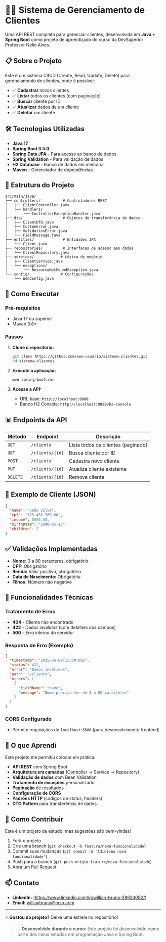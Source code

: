 # 🧑‍💼 Sistema de Gerenciamento de Clientes

Uma API REST completa para gerenciar clientes, desenvolvida em **Java + Spring Boot** como projeto de aprendizado
do curso da DevSuperior Professor Nelio Alves.

## 📋 Sobre o Projeto

Este é um sistema CRUD (Create, Read, Update, Delete) para gerenciamento de clientes, onde é possível:

- ✅ **Cadastrar** novos clientes
- ✅ **Listar** todos os clientes (com paginação)
- ✅ **Buscar** cliente por ID
- ✅ **Atualizar** dados de um cliente
- ✅ **Deletar** um cliente

## 🛠️ Tecnologias Utilizadas

- **Java 17**
- **Spring Boot 3.5.0**
- **Spring Data JPA** - Para acesso ao banco de dados
- **Spring Validation** - Para validação de dados
- **H2 Database** - Banco de dados em memória
- **Maven** - Gerenciador de dependências

## 📁 Estrutura do Projeto

```
src/main/java/
├── controllers/          # Controladores REST
│   ├── ClientController.java
│   └── handlers/
│       └── ControllerExceptionHandler.java
├── dto/                  # Objetos de transferência de dados
│   ├── ClientDTO.java
│   ├── CustomError.java
│   ├── ValidationError.java
│   └── FieldMessage.java
├── entities/             # Entidades JPA
│   └── Client.java
├── repositories/         # Interfaces de acesso aos dados
│   └── ClientRepository.java
├── services/            # Lógica de negócio
│   ├── ClientService.java
│   └── exceptions/
│       └── ResourceNotFoundException.java
└── config/              # Configurações
    └── WebConfig.java
```

## 🚀 Como Executar

### Pré-requisitos
- Java 17 ou superior
- Maven 3.6+

### Passos
1. **Clone o repositório:**
   ```bash
   git clone https://github.com/seu-usuario/sistema-clientes.git
   cd sistema-clientes
   ```

2. **Execute a aplicação:**
   ```bash
   mvn spring-boot:run
   ```

3. **Acesse a API:**
   - URL base: `http://localhost:8080`
   - Banco H2 Console: `http://localhost:8080/h2-console`

## 📊 Endpoints da API

| Método | Endpoint | Descrição |
|--------|----------|-----------|
| `GET` | `/clients` | Lista todos os clientes (paginado) |
| `GET` | `/clients/{id}` | Busca cliente por ID |
| `POST` | `/clients` | Cadastra novo cliente |
| `PUT` | `/clients/{id}` | Atualiza cliente existente |
| `DELETE` | `/clients/{id}` | Remove cliente |

## 📝 Exemplo de Cliente (JSON)

```json
{
  "name": "João Silva",
  "cpf": "123.456.789-00",
  "income": 5000.00,
  "birthDate": "1990-05-15",
  "children": 2
}
```

## ✅ Validações Implementadas

- **Nome:** 3 a 80 caracteres, obrigatório
- **CPF:** Obrigatório
- **Renda:** Valor positivo, obrigatório
- **Data de Nascimento:** Obrigatória
- **Filhos:** Número não negativo

## 🔧 Funcionalidades Técnicas

### Tratamento de Erros
- **404** - Cliente não encontrado
- **422** - Dados inválidos (com detalhes dos campos)
- **500** - Erro interno do servidor

### Resposta de Erro (Exemplo)
```json
{
  "timestamp": "2025-06-09T15:30:00Z",
  "status": 422,
  "error": "Dados inválidos",
  "path": "/clients",
  "errors": [
    {
      "fieldName": "name",
      "message": "Nome precisa ter de 3 a 80 caracteres"
    }
  ]
}
```

### CORS Configurado
- Permite requisições de `localhost:5500` (para desenvolvimento frontend)

## 🎯 O que Aprendi

Este projeto me permitiu colocar em prática:

- **API REST** com Spring Boot
- **Arquitetura em camadas** (Controller → Service → Repository)
- **Validação de dados** com Bean Validation
- **Tratamento de exceções** personalizado
- **Paginação** de resultados
- **Configuração de CORS**
- **Padrões HTTP** (códigos de status, headers)
- **DTO Pattern** para transferência de dados

## 🤝 Como Contribuir

Este é um projeto de estudo, mas sugestões são bem-vindas!

1. Fork o projeto
2. Crie uma branch (`git checkout -b feature/nova-funcionalidade`)
3. Commit suas mudanças (`git commit -m 'Adiciona nova funcionalidade'`)
4. Push para a branch (`git push origin feature/nova-funcionalidade`)
5. Abra um Pull Request

## 📫 Contato

- **LinkedIn:** (https://www.linkedin.com/in/willian-bruno-28924082/)
- **Email:** willianbruno@msn.com

---

⭐ **Gostou do projeto?** Deixe uma estrela no repositório!

> 💡 **Desenvolvido durante o curso:** Este projeto foi desenvolvido como parte dos meus estudos em programação Java e Spring Boot.
